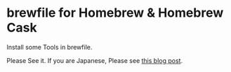 # brewfile for Homebrew & Homebrew Cask

Install some Tools in brewfile. 

Please See it. If you are Japanese, Please see [this blog post](http://morizyun.github.io/blog/marvericks-rails-setup-ruby-rvm-msyql/).